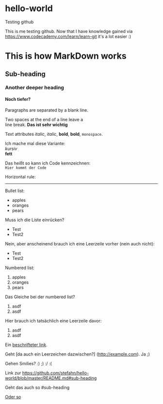 # hello-world
Testing github

This is me testing github.
Now that I have knowledge gained via https://www.codecademy.com/learn/learn-git it's a lot easier :)

# This is how MarkDown works

## Sub-heading

### Another deeper heading

#### Noch tiefer?
 
Paragraphs are separated
by a blank line.

Two spaces at the end of a line leave a  
line break. **Das ist sehr wichtig**

Text attributes _italic_, *italic*, __bold__, **bold**, `monospace`.

Ich mache mal diese Variante:  
*kursiv*  
**fett**

Das heißt so kann ich Code kennzeichnen:  
`Hier kommt der Code`


Horizontal rule:

---

Bullet list:

  * apples
  * oranges
  * pears
  
Muss ich die Liste einrücken?

* Test
* Test2

Nein, aber anscheinend brauch ich eine Leerzeile vorher (nein auch nicht):
* Test
* Test2

Numbered list:

  1. apples
  2. oranges
  3. pears

Das Gleiche bei der numbered list?

1. asdf
2. asdf

Hier brauch ich tatsächlich eine Leerzeile davor:
1. asdf
2. asdf

Ein [beschrifteter link](http://example.com).

Geht [da auch ein Leerzeichen dazwischen?] (http://example.com). Ja ;)

Gehen Smilies? :) ;) :/ :(

Link zur https://github.com/stefahn/hello-world/blob/master/README.md#sub-heading

Geht das auch so #sub-heading

[Oder so](#sub-heading)
